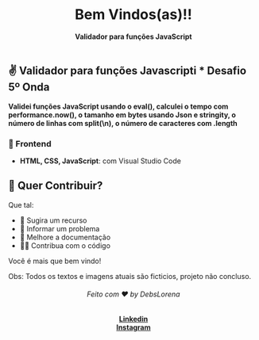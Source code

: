 
 <div align="center">
  <h1>Bem Vindos(as)!!</h1>
  <strong>Validador para funções JavaScript</strong>
</div>
<br>


## ✌️ Validador para funções Javascripti * Desafio 5º Onda
<strong> Validei funções JavaScript usando o eval(), calculei o tempo com performance.now(), o tamanho em bytes usando Json e stringity, o número de linhas com split(\n), o número de caracteres com .length</strong>


### 🎨 Frontend

*  **HTML, CSS, JavaScript**: com Visual Studio Code 




## 🙌 Quer Contribuir?


Que tal:
* 🤔 Sugira um recurso
* 🐛 Informar um problema
* 📖 Melhore a documentação
* 👨‍💻 Contribua com o código

Você é mais que bem vindo! 

Obs: Todos os textos e imagens atuais são ficticios, projeto não concluso.



<div align="center">
    <h6>Feito com ❤️ by DebsLorena</h6>
    <a href="https://www.linkedin.com/in/loredebs/"><strong>Linkedin</strong></a></br>
    <a href="https://www.instagram.com/debslorena/"><strong>Instagram</strong></a>
</div>
